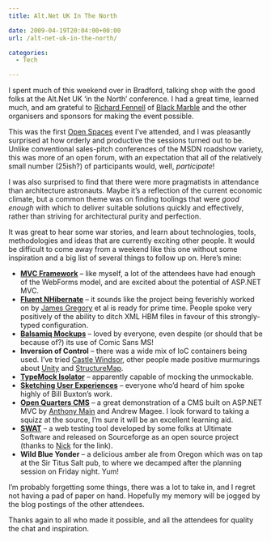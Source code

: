 ```yaml
---
title: Alt.Net UK In The North

date: 2009-04-19T20:04:00+00:00
url: /alt-net-uk-in-the-north/

categories:
  - Tech

---
```

<!--kg-card-begin: html-->

I spent much of this weekend over in Bradford, talking shop with the good folks at the Alt.Net UK &lsquo;in the North&rsquo; conference. I had a great time, learned much, and am grateful to [Richard Fennell][1] of [Black Marble][2] and the other organisers and sponsors for making the event possible.

This was the first [Open Spaces][3] event I&rsquo;ve attended, and I was pleasantly surprised at how orderly and productive the sessions turned out to be. Unlike conventional sales-pitch conferences of the MSDN roadshow variety, this was more of an open forum, with an expectation that all of the relatively small number (25ish?) of participants would, well, _participate_!

I was also surprised to find that there were more pragmatists in attendance than architecture astronauts. Maybe it&rsquo;s a reflection of the current economic climate, but a common theme was on finding toolings that were _good enough_ with which to deliver suitable solutions quickly and effectively, rather than striving for architectural purity and perfection.

It was great to hear some war stories, and learn about technologies, tools, methodologies and ideas that are currently exciting other people. It would be difficult to come away from a weekend like this one without some inspiration and a big list of several things to follow up on. Here&rsquo;s mine:

  * **[MVC Framework][4]** &ndash; like myself, a lot of the attendees have had enough of the WebForms model, and are excited about the potential of ASP.NET MVC.
  * **[Fluent NHibernate][5]** &ndash; it sounds like the project being feverishly worked on by [James Gregory][6] et al is ready for prime time. People spoke very positively of the ability to ditch XML HBM files in favour of this strongly-typed configuration.
  * **[Balsamiq Mockups][7]** &ndash; loved by everyone, even despite (or should that be because of?) its use of Comic Sans MS!
  * **Inversion of Control** &ndash; there was a wide mix of IoC containers being used. I&rsquo;ve tried [Castle Windsor][8], other people made positive murmurings about [Unity][9] and [StructureMap][10].
  * **[TypeMock Isolator][11]** &ndash; apparently capable of mocking the unmockable.
  * **[Sketching User Experiences][12]** &ndash; everyone who&rsquo;d heard of him spoke highly of Bill Buxton&rsquo;s work.
  * **[Open Quarters CMS][13]** &ndash; a great demonstration of a CMS built on ASP.NET MVC by [Anthony Main][14] and Andrew Magee. I look forward to taking a squizz at the source, I&rsquo;m sure it will be an excellent learning aid.
  * **[SWAT][15]** &ndash; a web testing tool developed by some folks at Ultimate Software and released on Sourceforge as an open source project (thanks to [Nick][16] for the link).
  * **Wild Blue Yonder** &ndash; a delicious amber ale from Oregon which was on tap at the Sir Titus Salt pub, to where we decamped after the planning session on Friday night. Yum!

I&rsquo;m probably forgetting some things, there was a lot to take in, and I regret not having a pad of paper on hand. Hopefully my memory will be jogged by the blog postings of the other attendees.

Thanks again to all who made it possible, and all the attendees for quality the chat and inspiration.

<!--kg-card-end: html-->

 [1]: http://blogs.blackmarble.co.uk/blogs/rfennell/
 [2]: http://www.blackmarble.co.uk/
 [3]: https://en.wikipedia.org/wiki/Open_Space_Technology
 [4]: http://www.asp.net/mvc/
 [5]: http://fluentnhibernate.org/
 [6]: http://blog.jagregory.com/
 [7]: http://www.balsamiq.com/
 [8]: http://www.castleproject.org/container/index.html
 [9]: http://msdn.microsoft.com/en-us/library/cc468366.aspx
 [10]: http://structuremap.sourceforge.net/Default.htm
 [11]: http://www.typemock.com
 [12]: http://www.amazon.co.uk/gp/product/0123740371?ie=UTF8&tag=ianesbl-21&linkCode=as2&camp=1634&creative=19450&creativeASIN=0123740371
 [13]: http://www.openquarters.org
 [14]: http://www.anthonymain.com/
 [15]: http://sourceforge.net/projects/ulti-swat
 [16]: http://mckennatribe.com/